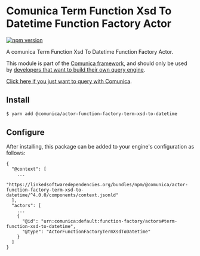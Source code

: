 # Comunica Term Function Xsd To Datetime Function Factory Actor

[![npm version](https://badge.fury.io/js/%40comunica%2Factor-function-factory-term-function-xsd-to-datetime.svg)](https://www.npmjs.com/package/@comunica/actor-function-factory-term-xsd-to-datetime)

A comunica Term Function Xsd To Datetime Function Factory Actor.

This module is part of the [Comunica framework](https://github.com/comunica/comunica),
and should only be used by [developers that want to build their own query engine](https://comunica.dev/docs/modify/).

[Click here if you just want to query with Comunica](https://comunica.dev/docs/query/).

## Install

```bash
$ yarn add @comunica/actor-function-factory-term-xsd-to-datetime
```

## Configure

After installing, this package can be added to your engine's configuration as follows:
```text
{
  "@context": [
    ...
    "https://linkedsoftwaredependencies.org/bundles/npm/@comunica/actor-function-factory-term-xsd-to-datetime/^4.0.0/components/context.jsonld"
  ],
  "actors": [
    ...
    {
      "@id": "urn:comunica:default:function-factory/actors#term-function-xsd-to-datetime",
      "@type": "ActorFunctionFactoryTermXsdToDatetime"
    }
  ]
}
```
